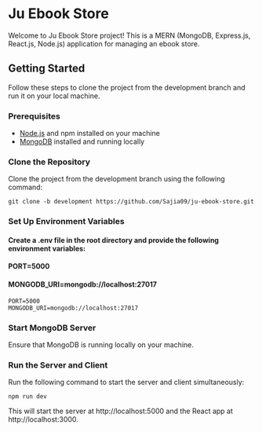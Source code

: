 # Ju Ebook Store

Welcome to Ju Ebook Store project! This is a MERN (MongoDB, Express.js, React.js, Node.js) application for managing an ebook store.

## Getting Started

Follow these steps to clone the project from the development branch and run it on your local machine.

### Prerequisites

- [Node.js](https://nodejs.org/) and npm installed on your machine
- [MongoDB](https://www.mongodb.com/) installed and running locally

### Clone the Repository

Clone the project from the development branch using the following command:
```
git clone -b development https://github.com/Sajia09/ju-ebook-store.git
```

### Set Up Environment Variables
#### Create a .env file in the root directory and provide the following environment variables:
#### PORT=5000
#### MONGODB_URI=mongodb://localhost:27017
```
PORT=5000
MONGODB_URI=mongodb://localhost:27017
```

### Start MongoDB Server
Ensure that MongoDB is running locally on your machine.

### Run the Server and Client
Run the following command to start the server and client simultaneously:
```
npm run dev
```
This will start the server at http://localhost:5000 and the React app at http://localhost:3000.


